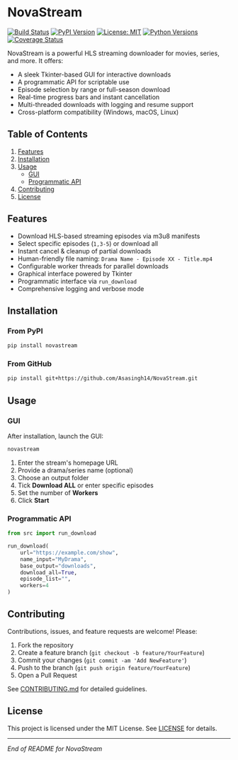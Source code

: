 # NovaStream

[![Build Status](https://github.com/Asasingh14/NovaStream/actions/workflows/build.yml/badge.svg)](https://github.com/Asasingh14/NovaStream/actions)
[![PyPI Version](https://img.shields.io/pypi/v/novastream.svg)](https://pypi.org/project/novastream/)
[![License: MIT](https://img.shields.io/badge/License-MIT-blue.svg)](LICENSE)
[![Python Versions](https://img.shields.io/pypi/pyversions/novastream.svg)](https://pypi.org/project/novastream/)
[![Coverage Status](https://img.shields.io/codecov/c/gh/Asasingh14/NovaStream.svg)](https://codecov.io/gh/Asasingh14/NovaStream)

NovaStream is a powerful HLS streaming downloader for movies, series, and more. It offers:

- A sleek Tkinter-based GUI for interactive downloads
- A programmatic API for scriptable use
- Episode selection by range or full-season download
- Real-time progress bars and instant cancellation
- Multi-threaded downloads with logging and resume support
- Cross-platform compatibility (Windows, macOS, Linux)

## Table of Contents

1. [Features](#features)
2. [Installation](#installation)
3. [Usage](#usage)
   - [GUI](#gui)
   - [Programmatic API](#programmatic-api)
4. [Contributing](#contributing)
5. [License](#license)

## Features

- Download HLS-based streaming episodes via m3u8 manifests
- Select specific episodes (`1,3-5`) or download all
- Instant cancel & cleanup of partial downloads
- Human-friendly file naming: `Drama Name - Episode XX - Title.mp4`
- Configurable worker threads for parallel downloads
- Graphical interface powered by Tkinter
- Programmatic interface via `run_download`
- Comprehensive logging and verbose mode

## Installation

### From PyPI

```bash
pip install novastream
```

### From GitHub

```bash
pip install git+https://github.com/Asasingh14/NovaStream.git
```

## Usage

### GUI

After installation, launch the GUI:

```bash
novastream
```

1. Enter the stream's homepage URL
2. Provide a drama/series name (optional)
3. Choose an output folder
4. Tick **Download ALL** or enter specific episodes
5. Set the number of **Workers**
6. Click **Start**

### Programmatic API

```python
from src import run_download

run_download(
    url="https://example.com/show",
    name_input="MyDrama",
    base_output="downloads",
    download_all=True,
    episode_list="",
    workers=4
)
```

## Contributing

Contributions, issues, and feature requests are welcome! Please:

1. Fork the repository
2. Create a feature branch (`git checkout -b feature/YourFeature`)
3. Commit your changes (`git commit -am 'Add NewFeature'`)
4. Push to the branch (`git push origin feature/YourFeature`)
5. Open a Pull Request

See [CONTRIBUTING.md](CONTRIBUTING.md) for detailed guidelines.

## License

This project is licensed under the MIT License. See [LICENSE](LICENSE) for details.

---
_End of README for NovaStream_ 